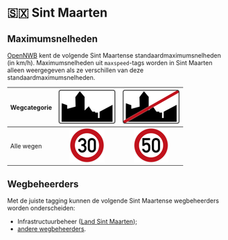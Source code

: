 # 🇸🇽 Sint Maarten

Maximumsnelheden
----------------

[OpenNWB](../README.md) kent de volgende Sint Maartense standaardmaximumsnelheden (in km/h).
Maximumsnelheden uit `maxspeed`-tags worden in Sint Maarten alleen weergegeven als ze verschillen van deze standaardmaximumsnelheden.

| Wegcategorie | ![Binnen de bebouwde kom (bibeko)](urban/yes.svg) | ![Buiten de bebouwde kom](urban/no.svg) |
| :----------- | :-----------------------------------------------: | :-------------------------------------: |
| Alle wegen | ![30](maxspeed/30.svg) | ![50](maxspeed/50.svg) |

Wegbeheerders
-------------

Met de juiste tagging kunnen de volgende Sint Maartense wegbeheerders worden onderscheiden:

* Infrastructuurbeheer ([Land Sint Maarten](../road-operators/landen.md));
* [andere wegbeheerders](../road-operators/other.md).
